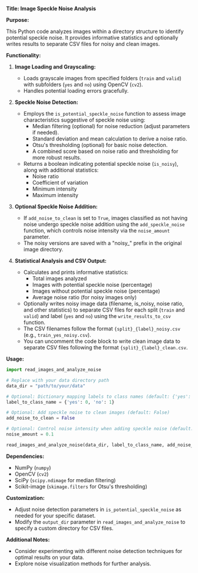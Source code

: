 

**Title: Image Speckle Noise Analysis**

**Purpose:**

This Python code analyzes images within a directory structure to identify potential speckle noise. It provides informative statistics and optionally writes results to separate CSV files for noisy and clean images.

**Functionality:**

1. **Image Loading and Grayscaling:**
   - Loads grayscale images from specified folders (`train` and `valid`) with subfolders (`yes` and `no`) using OpenCV (`cv2`).
   - Handles potential loading errors gracefully.

2. **Speckle Noise Detection:**
   - Employs the `is_potential_speckle_noise` function to assess image characteristics suggestive of speckle noise using:
     - Median filtering (optional) for noise reduction (adjust parameters if needed).
     - Standard deviation and mean calculation to derive a noise ratio.
     - Otsu's thresholding (optional) for basic noise detection.
     - A combined score based on noise ratio and thresholding for more robust results.
   - Returns a boolean indicating potential speckle noise (`is_noisy`), along with additional statistics:
     - Noise ratio
     - Coefficient of variation
     - Minimum intensity
     - Maximum intensity

3. **Optional Speckle Noise Addition:**
   - If `add_noise_to_clean` is set to `True`, images classified as not having noise undergo speckle noise addition using the `add_speckle_noise` function, which controls noise intensity via the `noise_amount` parameter.
   - The noisy versions are saved with a "noisy_" prefix in the original image directory.

4. **Statistical Analysis and CSV Output:**
   - Calculates and prints informative statistics:
     - Total images analyzed
     - Images with potential speckle noise (percentage)
     - Images without potential speckle noise (percentage)
     - Average noise ratio (for noisy images only)
   - Optionally writes noisy image data (filename, is_noisy, noise ratio, and other statistics) to separate CSV files for each split (`train` and `valid`) and label (`yes` and `no`) using the `write_results_to_csv` function.
   - The CSV filenames follow the format `{split}_{label}_noisy.csv` (e.g., `train_yes_noisy.csv`).
   - You can uncomment the code block to write clean image data to separate CSV files following the format `{split}_{label}_clean.csv`.

**Usage:**

```python
import read_images_and_analyze_noise

# Replace with your data directory path
data_dir = "path/to/your/data"

# Optional: Dictionary mapping labels to class names (default: {'yes': 0, 'no': 1})
label_to_class_name = {'yes': 0, 'no': 1}

# Optional: Add speckle noise to clean images (default: False)
add_noise_to_clean = False

# Optional: Control noise intensity when adding speckle noise (default: 0.1)
noise_amount = 0.1

read_images_and_analyze_noise(data_dir, label_to_class_name, add_noise_to_clean, noise_amount)
```

**Dependencies:**

- NumPy (`numpy`)
- OpenCV (`cv2`)
- SciPy (`scipy.ndimage` for median filtering)
- Scikit-image (`skimage.filters` for Otsu's thresholding)

**Customization:**

- Adjust noise detection parameters in `is_potential_speckle_noise` as needed for your specific dataset.
- Modify the `output_dir` parameter in `read_images_and_analyze_noise` to specify a custom directory for CSV files.

**Additional Notes:**

- Consider experimenting with different noise detection techniques for optimal results on your data.
- Explore noise visualization methods for further analysis.

